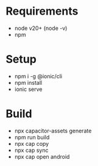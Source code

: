 # Requirements

- node v20+ (node -v)
- npm

# Setup

- npm i -g @ionic/cli
- npm install
- ionic serve

# Build

- npx capacitor-assets generate
- npm run build
- npx cap copy 
- npx cap sync
- npx cap open android